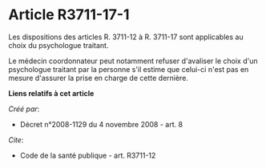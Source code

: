 # Article R3711-17-1

Les dispositions des articles R. 3711-12 à R. 3711-17 sont applicables au choix du psychologue traitant. 

Le médecin coordonnateur peut notamment refuser d'avaliser le choix d'un psychologue traitant par la personne s'il estime que
celui-ci n'est pas en mesure d'assurer la prise en charge de cette dernière.

**Liens relatifs à cet article**

_Créé par_:

  - Décret n°2008-1129 du 4 novembre 2008 - art. 8

_Cite_:

  - Code de la santé publique - art. R3711-12
